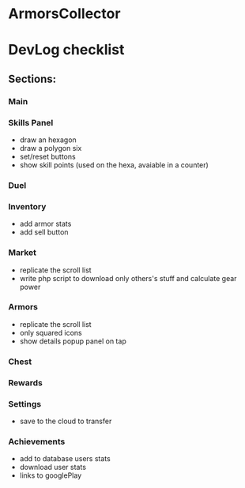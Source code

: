 # ArmorsCollector

# DevLog checklist

## Sections:

### Main

### Skills Panel
 - draw an hexagon
 - draw a polygon six
 - set/reset buttons
 - show skill points (used on the hexa, avaiable in a counter)
 
### Duel

### Inventory
 - add armor stats
 - add sell button

### Market
 - replicate the scroll list
 - write php script to download only others's stuff and calculate gear power

### Armors
 - replicate the scroll list
 - only squared icons
 - show details popup panel on tap

### Chest

### Rewards

### Settings
 - save to the cloud to transfer

### Achievements
 - add to database users stats
 - download user stats
 - links to googlePlay
 

